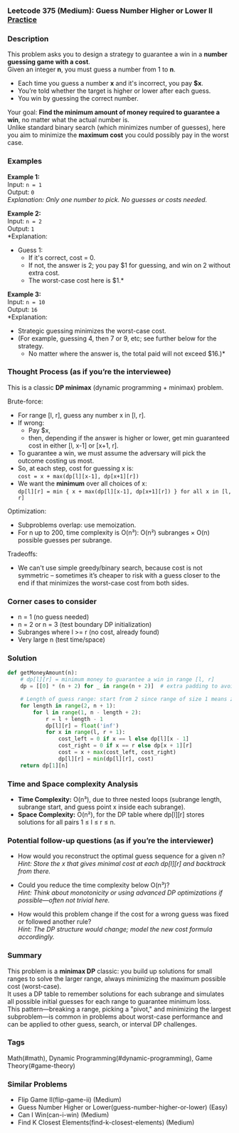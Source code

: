 ### Leetcode 375 (Medium): Guess Number Higher or Lower II [Practice](https://leetcode.com/problems/guess-number-higher-or-lower-ii)

### Description  
This problem asks you to design a strategy to guarantee a win in a **number guessing game with a cost**.  
Given an integer **n**, you must guess a number from 1 to **n**.  
- Each time you guess a number **x** and it's incorrect, you pay **$x**.
- You’re told whether the target is higher or lower after each guess.
- You win by guessing the correct number.

Your goal: **Find the minimum amount of money required to guarantee a win**, no matter what the actual number is.  
Unlike standard binary search (which minimizes number of guesses), here you aim to minimize the **maximum cost** you could possibly pay in the worst case.

### Examples  

**Example 1:**  
Input: `n = 1`  
Output: `0`  
*Explanation: Only one number to pick. No guesses or costs needed.*

**Example 2:**  
Input: `n = 2`  
Output: `1`  
*Explanation:  
- Guess 1:  
  - If it's correct, cost = 0.  
  - If not, the answer is 2; you pay $1 for guessing, and win on 2 without extra cost.  
  - The worst-case cost here is $1.*

**Example 3:**  
Input: `n = 10`  
Output: `16`  
*Explanation:  
- Strategic guessing minimizes the worst-case cost.  
- (For example, guessing 4, then 7 or 9, etc; see further below for the strategy.  
  - No matter where the answer is, the total paid will not exceed $16.)*

### Thought Process (as if you’re the interviewee)  
This is a classic **DP minimax** (dynamic programming + minimax) problem.

Brute-force:  
- For range [l, r], guess any number x in [l, r].  
- If wrong:  
   - Pay $x,  
   - then, depending if the answer is higher or lower, get min guaranteed cost in either [l, x-1] or [x+1, r].
- To guarantee a win, we must assume the adversary will pick the outcome costing us most.  
- So, at each step, cost for guessing x is:  
  `cost = x + max(dp[l][x-1], dp[x+1][r])`
- We want the **minimum** over all choices of x:  
  `dp[l][r] = min { x + max(dp[l][x-1], dp[x+1][r]) } for all x in [l, r]`

Optimization:  
- Subproblems overlap: use memoization.
- For n up to 200, time complexity is O(n³): O(n²) subranges × O(n) possible guesses per subrange.

Tradeoffs:  
- We can't use simple greedy/binary search, because cost is not symmetric – sometimes it’s cheaper to risk with a guess closer to the end if that minimizes the worst-case cost from both sides.

### Corner cases to consider  
- n = 1 (no guess needed)
- n = 2 or n = 3 (test boundary DP initialization)
- Subranges where l >= r (no cost, already found)
- Very large n (test time/space)

### Solution

```python
def getMoneyAmount(n):
    # dp[l][r] = minimum money to guarantee a win in range [l, r]
    dp = [[0] * (n + 2) for _ in range(n + 2)]  # extra padding to avoid index checks

    # Length of guess range: start from 2 since range of size 1 means zero cost
    for length in range(2, n + 1):
        for l in range(1, n - length + 2):
            r = l + length - 1
            dp[l][r] = float('inf')
            for x in range(l, r + 1):
                cost_left = 0 if x == l else dp[l][x - 1]
                cost_right = 0 if x == r else dp[x + 1][r]
                cost = x + max(cost_left, cost_right)
                dp[l][r] = min(dp[l][r], cost)
    return dp[1][n]
```

### Time and Space complexity Analysis  

- **Time Complexity:** O(n³), due to three nested loops (subrange length, subrange start, and guess point x inside each subrange).
- **Space Complexity:** O(n²), for the DP table where dp[l][r] stores solutions for all pairs 1 ≤ l ≤ r ≤ n.

### Potential follow-up questions (as if you’re the interviewer)  

- How would you reconstruct the optimal guess sequence for a given n?  
  *Hint: Store the x that gives minimal cost at each dp[l][r] and backtrack from there.*

- Could you reduce the time complexity below O(n³)?  
  *Hint: Think about monotonicity or using advanced DP optimizations if possible—often not trivial here.*

- How would this problem change if the cost for a wrong guess was fixed or followed another rule?  
  *Hint: The DP structure would change; model the new cost formula accordingly.*

### Summary
This problem is a **minimax DP** classic: you build up solutions for small ranges to solve the larger range, always minimizing the maximum possible cost (worst-case).  
It uses a DP table to remember solutions for each subrange and simulates all possible initial guesses for each range to guarantee minimum loss.  
This pattern—breaking a range, picking a "pivot," and minimizing the largest subproblem—is common in problems about worst-case performance and can be applied to other guess, search, or interval DP challenges.

### Tags
Math(#math), Dynamic Programming(#dynamic-programming), Game Theory(#game-theory)

### Similar Problems
- Flip Game II(flip-game-ii) (Medium)
- Guess Number Higher or Lower(guess-number-higher-or-lower) (Easy)
- Can I Win(can-i-win) (Medium)
- Find K Closest Elements(find-k-closest-elements) (Medium)